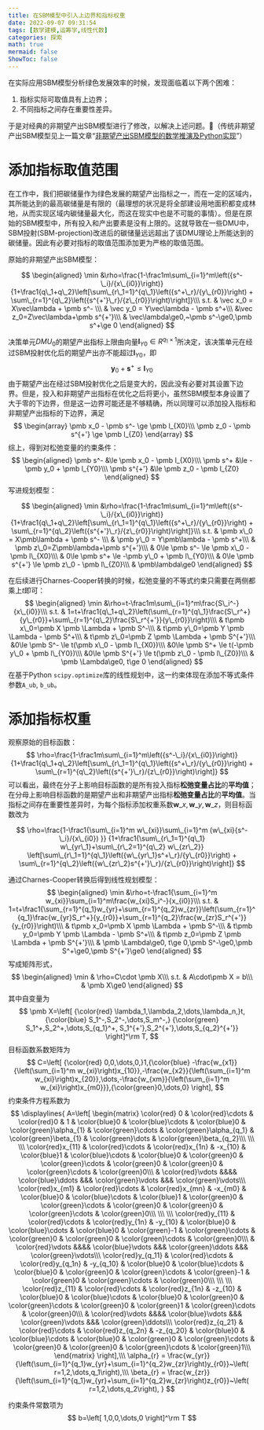 ```yaml
---
title: 在SBM模型中引入上边界和指标权重
date: 2022-09-07 09:31:54
tags: [数学建模,运筹学,线性代数]
categories: 探索
math: true
mermaid: false
ShowToc: false
---
```


在实际应用SBM模型分析绿色发展效率的时候，发现面临着以下两个困难：

1. 指标实际可取值具有上边界；
2. 不同指标之间存在重要性差异。

于是对经典的非期望产出SBM模型进行了修改，以解决上述问题。:triangular_ruler:<!--more-->（传统非期望产出SBM模型见上一篇文章“[非期望产出SBM模型的数学推演及Python实现](https://dongsheng2000.gitee.io/2022/08/10/undisirable_SBM_in_Python/)”）



# 添加指标取值范围

在工作中，我们把碳储量作为绿色发展的期望产出指标之一，而在一定的区域内，其所能达到的最高碳储量是有限的（最理想的状况是将全部建设用地面积都变成林地，从而实现区域内碳储量最大化，而这在现实中也是不可能的事情）。但是在原始的SBM模型中，所有投入和产出要素是没有上限的。这就导致在一些DMU中，SBM投射(SBM-projection)改进后的碳储量远远超出了该DMU理论上所能达到的碳储量。因此有必要对指标的取值范围添加更为严格的取值范围。

原始的非期望产出SBM模型：

$$
\begin{aligned}
\min &\rho=\frac{1-\frac1m\sum\_{i=1}^m\left({s^-\_i}/{x\_{i0}}\right)}
{1+\frac1{q\_1+q\_2}\left[\sum\_{r\_1=1}^{q\_1}\left({s^+\_r}/{y\_{r0}}\right) + \sum\_{r=1}^{q\_2}\left({s^{+'}\_r}/{z\_{r0}}\right)\right]}\\\
s.t. & \vec x_0 = X\vec\lambda + \pmb s^- \\\
& \vec y_0 = Y\vec\lambda - \pmb s^+\\\
&\vec z_0=Z\vec\lambda+\pmb s^{+'}\\\
& \vec\lambda\ge0,~\pmb s^-\ge0,\pmb s^+\ge 0
\end{aligned}
$$





决策单元$DMU_0$的期望产出指标上限由向量$\pmb l_{Y0}\in R^{q_1\times 1}$所决定，该决策单元在经过SBM投射优化后的期望产出亦不能超过$\pmb l_{Y0}$，即
$$
\pmb y_0 +\pmb s^+ \le \pmb l_{Y0}
$$
由于期望产出在经过SBM投射优化之后是变大的，因此没有必要对其设置下边界。但是，投入和非期望产出指标在优化之后将更小，虽然SBM模型本身设置了大于零的下边界，但是这一边界可能还是不够精确，所以同理可以添加投入指标和非期望产出指标的下边界，满足
$$
\begin{array}
\pmb x_0 - \pmb s^- \ge \pmb l_{X0}\\\
\pmb z_0 - \pmb s^{+'} \ge \pmb l_{Z0}
\end{array}
$$
综上，得到对松弛变量的约束条件：
$$
\begin{aligned}
\pmb s^- &\le \pmb x_0 - \pmb l_{X0}\\\
\pmb s^+ &\le -\pmb y_0 + \pmb l_{Y0}\\\
\pmb s^{+'} &\le \pmb z_0 - \pmb l_{Z0}
\end{aligned}
$$
写进规划模型：

$$
\begin{aligned}
\min &\rho=\frac{1-\frac1m\sum\_{i=1}^m\left({s^-\_i}/{x\_{i0}}\right)}
{1+\frac1{q\_1+q\_2}\left[\sum\_{r\_1=1}^{q\_1}\left({s^+\_r}/{y\_{r0}}\right) + \sum\_{r=1}^{q\_2}\left({s^{+'}\_r}/{z\_{r0}}\right)\right]}\\\
s.t. &
\pmb x\_0 = X\pmb\lambda + \pmb s^- \\\
& \pmb y\_0 = Y\pmb\lambda - \pmb s^+\\\
& \pmb z\_0=Z\pmb\lambda+\pmb s^{+'}\\\
& 0\le \pmb s^- \le \pmb x\_0 - \pmb l\_{X0}\\\
& 0\le \pmb s^+ \le -\pmb y\_0 + \pmb l\_{Y0}\\\
& 0\le \pmb s^{+'} \le \pmb z\_0 - \pmb l\_{Z0}\\\
& \pmb\lambda\ge0
\end{aligned}
$$

在后续进行Charnes-Cooper转换的时候，松弛变量的不等式约束只需要在两侧都乘上$t$即可：
$$
\begin{aligned}
\min &\rho=t-\frac1m\sum\_{i=1}^m\frac{S\_i^-}{x\_{i0}}\\\
s.t. & 1=t+\frac1{q\_1+q\_2}\left(\sum\_{r=1}^{q\_1}\frac{S\_r^+}{y\_{r0}}+\sum\_{r=1}^{q\_2}\frac{S\_r^{+'}}{y\_{r0}}\right)\\\
& t\pmb x\_0=\pmb X \pmb \Lambda + \pmb S^-\\\
& t\pmb y\_0=\pmb Y \pmb \Lambda - \pmb S^+\\\
& t\pmb z\_0=\pmb Z \pmb \Lambda + \pmb S^{+'}\\\
&0\le \pmb S^- \le t(\pmb x\_0 - \pmb l\_{X0})\\\
&0\le \pmb S^+ \le t(-\pmb y\_0 + \pmb l\_{Y0})\\\
&0\le \pmb S^{+'} \le t(\pmb z\_0 - \pmb l\_{Z0})\\\
& \pmb \Lambda\ge0, t\ge 0
\end{aligned}
$$
在基于Python `scipy.optimize`库的线性规划中，这一约束体现在添加不等式条件参数`A_ub`, `b_ub`。

# 添加指标权重

观察原始的目标函数：
$$
\rho=\frac{1-\frac1m\sum\_{i=1}^m\left({s^-\_i}/{x\_{i0}}\right)}
{1+\frac1{q\_1+q\_2}\left[\sum\_{r\_1=1}^{q\_1}\left({s^+\_r}/{y\_{r0}}\right) + \sum\_{r=1}^{q\_2}\left({s^{+'}\_r}/{z\_{r0}}\right)\right]}
$$
可以看出，最终在分子上影响目标函数的是所有投入指标**松弛变量占比**的**平均值**；在分母上影响目标函数的是期望产出和非期望产出指标**松弛变量占比**的**平均值**。当指标之间存在重要性差异时，为每个指标添加权重系数$\pmb w\_x, \pmb w\_y, \pmb w\_z$，则目标函数改为

$$
\rho=\frac{1-\frac1{\sum\_{i=1}^m w\_{xi}}\sum\_{i=1}^m (w\_{xi}{s^-\_i}/{x\_{i0}) }}
{1+\frac1{\sum\_{r\_1=1}^{q\_1} w\_{yr\_1}+\sum\_{r\_2=1}^{q\_2} w\_{zr\_2}} \left[\sum\_{r\_1=1}^{q\_1}\left({w\_{yr\_1}s^+\_r}/{y\_{r0}}\right) + \sum\_{r=1}^{q\_2}\left({w\_{zr\_2}s^{+'}\_r}/{z\_{r0}}\right)\right]}
$$

通过Charnes-Cooper转换后得到线性规划模型：
$$
\begin{aligned}
\min &\rho=t-\frac1{\sum_{i=1}^m w_{xi}}\sum_{i=1}^m\frac{w_{xi}S_i^-}{x_{i0}}\\\
s.t. & 1=t+\frac1{\sum_{r=1}^{q_1}w_{yr}+\sum_{r=1}^{q_2}w_{zr}}\left(\sum_{r=1}^{q_1}\frac{w_{yr}S_r^+}{y_{r0}}+\sum_{r=1}^{q_2}\frac{w_{zr}S_r^{+'}}{y_{r0}}\right)\\\
& t\pmb x_0=\pmb X \pmb \Lambda + \pmb S^-\\\
& t\pmb y_0=\pmb Y \pmb \Lambda - \pmb S^+\\\
& t\pmb z_0=\pmb Z \pmb \Lambda + \pmb S^{+'}\\\
& \pmb \Lambda\ge0, t\ge 0,\pmb S^-\ge0,\pmb S^+\ge0,\pmb S^{+'}\ge0
\end{aligned}
$$
写成矩阵形式，
$$
\begin{aligned}
\min & \rho=C\cdot \pmb X\\\
s.t. & A\cdot\pmb X = b\\\
& \pmb X\ge0
\end{aligned}
$$
其中自变量为
$$
\pmb X=\left[
{\color{red} \lambda_1,\lambda_2,\dots,\lambda_n,}t,
{\color{blue} S_1^-,S_2^-,\dots,S_m^-,}
{\color{green} S_1^+,S_2^+,\dots,S_{q_1}^+, S_1^{+'},S_2^{+'},\dots,S_{q_2}^{+'}}
\right]^\rm T,
$$
目标函数系数矩阵为
$$
C=\left[
{\color{red} 0,0,\dots,0,}1,{\color{blue} -\frac{w_{x1}}{\left(\sum_{i=1}^m w_{xi}\right)x_{10}},-\frac{w_{x2}}{\left(\sum_{i=1}^m w_{xi}\right)x_{20}},\dots,-\frac{w_{xm}}{\left(\sum_{i=1}^m w_{xi}\right)x_{m0}}},{\color{green}0,\dots,0}
\right],
$$
约束条件方程系数为
$$
\displaylines{
A=\left[
\begin{matrix}
\color{red} 0 & \color{red}\cdots & \color{red}0 & 1 & \color{blue}0 & \color{blue}\cdots & \color{blue}0 & \color{green}\alpha_{1} & \color{green}\cdots & \color{green}\alpha_{q_1} & 
\color{green}\beta_{1} & \color{green}\dots & \color{green}\beta_{q_2}\\\
\\\
\\\
\color{red}x_{11} & \color{red}\cdots & \color{red}x_{1n} & -x_{10} & \color{blue}1 & \color{blue}\cdots & \color{blue}0 & \color{green}0 & \color{green}\cdots & \color{green}0 & \color{green}0 & \color{green}\cdots & \color{green}0\\\
& \color{red}\vdots &&&& \color{blue}\ddots &&& \color{green}\vdots &&& \color{green}\vdots\\\
\color{red}x_{m1} & \color{red}\cdots & \color{red}x_{mn} & -x_{m0} & \color{blue}0 & \color{blue}\cdots & \color{blue}1 & \color{green}0 & \color{green}\cdots & \color{green}0 & \color{green}0 & \color{green}\cdots & \color{green}0\\\
\\\
\\\
\color{red}y_{11} & \color{red}\cdots & \color{red}y_{1n} & -y_{10} & \color{blue}0 & \color{blue}\cdots & \color{blue}0 & \color{green}-1 & \color{green}\cdots & \color{green}0 & \color{green}0 & \color{green}\cdots & \color{green}0\\\
& \color{red}\vdots &&&& \color{blue}\vdots &&& \color{green}\ddots &&& \color{green}\vdots\\\
\color{red}y_{q_11} & \color{red}\cdots & \color{red}y_{q_1n} & -y_{q_10} & \color{blue}0 & \color{blue}\cdots & \color{blue}0 & \color{green}0 & \color{green}\cdots & \color{green}-1 & \color{green}0 & \color{green}\cdots & \color{green}0\\\
\\\
\\\
\color{red}z_{11} & \color{red}\cdots & \color{red}z_{1n} & -z_{10} & \color{blue}0 & \color{blue}\cdots & \color{blue}0 & \color{green}0 & \color{green}\cdots & \color{green}0 & \color{green}1 & \color{green}\cdots & \color{green}0\\\
& \color{red}\vdots &&&& \color{blue}\vdots &&& \color{green}\vdots &&& \color{green}\ddots\\\
\color{red}z_{q_21} & \color{red}\cdots & \color{red}z_{q_2n} & -z_{q_20} & \color{blue}0 & \color{blue}\cdots & \color{blue}0 & \color{green}0 & \color{green}\cdots & \color{green}0 & \color{green}0 & \color{green}\cdots & \color{green}1\\\
\end{matrix}
\right],\\\
\alpha_{r} = \frac{w_{yr}}{\left(\sum_{i=1}^{q_1}w_{yr}+\sum_{i=1}^{q_2}w_{zr}\right)y_{r0}}~\left( r=1,2,\dots,q_1\right),\\\
\beta_{r} = \frac{w_{zr}}{\left(\sum_{i=1}^{q_1}w_{yr}+\sum_{i=1}^{q_2}w_{zr}\right)z_{r0}}~\left( r=1,2,\dots,q_2\right),
}
$$


约束条件常数项为
$$
b=\left[
1,0,0,\dots,0
\right]^\rm T
$$

